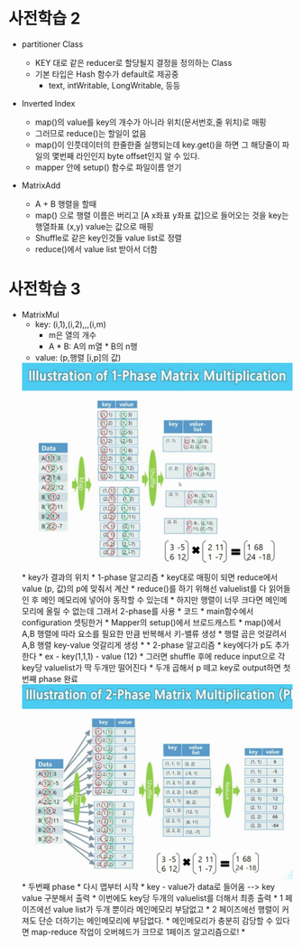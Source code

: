 # 사전학습 2

* partitioner Class
  * KEY 대로 같은 reducer로 할당될지 결정을 정의하는 Class
  * 기본 타입은 Hash 함수가 default로 제공중
    * text, intWritable, LongWritable, 등등
* Inverted Index
  * map()의 value를 key의 개수가 아니라 위치(문서번호,줄 위치)로 매핑
  * 그러므로 reduce()는 할일이 없음
  * map()이 인풋데이터의 한줄한줄 실행되는데 key.get()을 하면 그 해당줄이 파일의 몇번째 라인인지 byte offset인지 알 수 있다.
  * mapper 안에 setup() 함수로 파일이름 얻기

* MatrixAdd
  * A + B 행렬을 할때
  * map() 으로 행렬 이름은 버리고 [A x좌표 y좌표 값]으로 들어오는 것을 key는 행열좌표 (x,y) value는 값으로 매핑
  * Shuffle로 같은 key인것들 value list로 정렬
  * reduce()에서 value list 받아서 더함


# 사전학습 3
* MatrixMul
  * key: (i,1),(i,2),,,(i,m)
    * m은 열의 개수
    * A * B: A의 m열 * B의 n행
  * value: (p,행렬 [i,p]의 값)
  <img src="..\assets\hadoop_matmul.JPG">
  * key가 결과의 위치
    * 1-phase 알고리즘
  * key대로 매핑이 되면 reduce에서 value (p, 값)의 p에 맞춰서 계산
  * reduce()를 하기 위해선 valuelist를 다 읽어들인 후 메인 메모리에 넣어야 동작할 수 있는데
  * 하지만 행렬이 너무 크다면 메인메모리에 올릴 수 없는데 그래서 2-phase를 사용
    * 코드
      * main함수에서 configuration 셋팅한거
      * Mapper의 setup()에서 브로드캐스트
      * map()에서 A,B 행렬에 따라 요소를 필요한 만큼 반복해서 키-밸류 생성
      * 행렬 곱은 엇갈려서 A,B 행렬 key-value 엇갈리게 생성
      * 
  * 2-phase 알고리즘
    * key에다가 p도 추가한다
      * ex - key(1,1,1) - value (12)
    * 그러면 shuffle 후에 reduce input으로 각 key당 valuelist가 딱 두개만 떨어진다
    * 두개 곱해서 p 떼고 key로 output하면 첫번째 phase 완료
      <img src="..\assets\hadoop_matmul_2.JPG">
    * 두번째 phase
      * 다시 맵부터 시작
      * key - value가 data로 들어옴 --> key value 구분해서 출력
      * 이번에도 key당 두개의 valuelist를 더해서 최종 출력
      * 1 페이즈에선 value list가 두개 뿐이라 메인메모리 부담없고
      * 2 페이즈에선 행렬이 커져도 단순 더하기는 메인메모리에 부담없다.
      * 메인메모리가 충분히 감당할 수 있다면 map-reduce 작업이 오버헤드가 크므로 1페이즈 알고리즘으로!
      * 